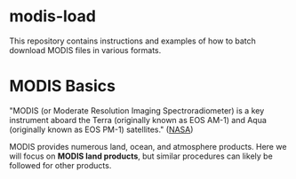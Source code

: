 # modis-load

This repository contains instructions and examples of how to batch download MODIS files in various formats.

# MODIS Basics
"MODIS (or Moderate Resolution Imaging Spectroradiometer) is a key instrument aboard the Terra (originally known as EOS AM-1) and Aqua (originally known as EOS PM-1) satellites." ([NASA](https://modis.gsfc.nasa.gov/about/))

MODIS provides numerous land, ocean, and atmosphere products. Here we will focus on **MODIS land products**, but similar procedures can likely be followed for other products. 


